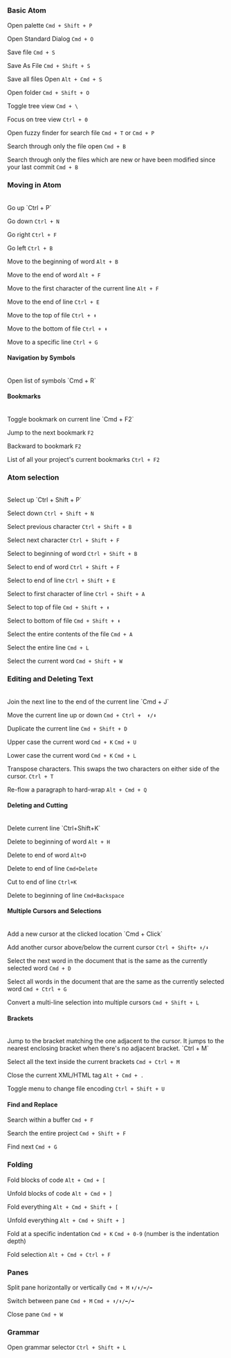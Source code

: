 ### Basic Atom

Open palette `Cmd + Shift + P`

Open Standard Dialog `Cmd + O`

Save file `Cmd + S`

Save As File `Cmd + Shift + S`

Save all files Open `Alt + Cmd + S`

Open folder `Cmd + Shift + O`

Toggle tree view `Cmd + \`

Focus on tree view `Ctrl + 0`

Open fuzzy finder for search file `Cmd + T` or `Cmd + P`

Search through only the file open `Cmd + B`

Search through only the files which are new or have been modified since your last commit `Cmd + B`


### Moving in Atom
</br>
Go up    `Ctrl + P`

Go down  `Ctrl + N`

Go right    `Ctrl + F`

Go left  `Ctrl + B`

Move to the beginning of word `Alt + B`

Move to the end of word `Alt + F`

Move to the first character of the current line  `Alt + F`

Move to the end of line `Ctrl + E`

Move to the top of file `Ctrl + ⬆️`

Move to the bottom of file `Ctrl + ⬇️`

Move to a specific line `Ctrl + G`

#### Navigation by Symbols
</br>
Open list of symbols `Cmd + R`

#### Bookmarks
</br>
Toggle bookmark on current line `Cmd + F2`

Jump to the next bookmark `F2`

Backward to bookmark `F2`

List of all your project's current bookmarks `Ctrl + F2`

### Atom selection
</br>
Select up `Ctrl + Shift + P`

Select down `Ctrl + Shift + N`

Select previous character `Ctrl + Shift + B`

Select next character `Ctrl + Shift + F`

Select to beginning of word `Ctrl + Shift + B`

Select to end of word `Ctrl + Shift + F`

Select to end of line `Ctrl + Shift + E`

Select to first character of line `Ctrl + Shift + A`

Select to top of file `Cmd + Shift + ⬆️`

Select to bottom of file `Cmd + Shift + ⬇️`

Select the entire contents of the file `Cmd + A`

Select the entire line `Cmd + L`

Select the current word `Cmd + Shift + W`


### Editing and Deleting Text
</br>
Join the next line to the end of the current line  `Cmd + J`

Move the current line up or down `Cmd + Ctrl +  ⬆️/⬇️`

Duplicate the current line `Cmd + Shift + D`

Upper case the current word `Cmd + K` `Cmd + U`

Lower case the current word `Cmd + K` `Cmd + L`

Transpose characters. This swaps the two characters on either side of the cursor. `Ctrl + T`

Re-flow a paragraph to hard-wrap `Alt + Cmd + Q`

#### Deleting and Cutting
</br>
Delete current line `Ctrl+Shift+K`  

Delete to beginning of word `Alt + H`

Delete to end of word `Alt+D`

Delete to end of line `Cmd+Delete`  

Cut to end of line `Ctrl+K`

Delete to beginning of line `Cmd+Backspace`


#### Multiple Cursors and Selections
<br>
Add a new cursor at the clicked location `Cmd + Click`

Add another cursor above/below the current cursor `Ctrl + Shift+ ⬆️/⬇️`

Select the next word in the document that is the same as the currently selected word `Cmd + D`

Select all words in the document that are the same as the currently selected word `Cmd + Ctrl + G`

Convert a multi-line selection into multiple cursors `Cmd + Shift + L`


#### Brackets
<br>
Jump to the bracket matching the one adjacent to the cursor. It jumps to the nearest enclosing bracket when there's no adjacent bracket. `Ctrl + M`

Select all the text inside the current brackets `Cmd + Ctrl + M`

Close the current XML/HTML tag `Alt + Cmd + .`

Toggle menu to change file encoding `Ctrl + Shift + U`


#### Find and Replace

Search within a buffer `Cmd + F`

Search the entire project `Cmd + Shift + F`

Find next `Cmd + G`


### Folding

Fold blocks of code `Alt + Cmd + [`

Unfold blocks of code `Alt + Cmd + ]`

Fold everything `Alt + Cmd + Shift + [`

Unfold everything `Alt + Cmd + Shift + ]`

Fold at a specific indentation `Cmd + K` `Cmd + 0-9` (number is the indentation depth)

Fold selection `Alt + Cmd + Ctrl + F`

### Panes

Split pane horizontally or vertically `Cmd + M` `⬆️/⬆️/⬅️/➡️`

Switch between pane `Cmd + M` `Cmd + ⬆️/⬆️/⬅️/➡️`

Close pane `Cmd + W`

### Grammar

Open grammar selector `Ctrl + Shift + L`
